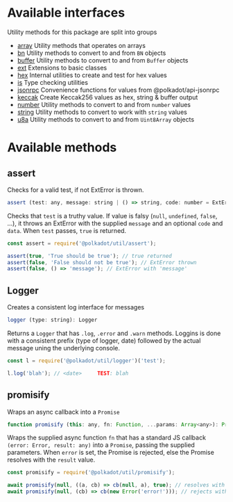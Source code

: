 # Available interfaces

Utility methods for this package are split into groups 

- [array](array.md) Utility methods that operates on arrays
- [bn](bn.md) Utility methods to convert to and from `BN` objects
- [buffer](buffer.md) Utility methods to convert to and from `Buffer` objects
- [ext](ext.md) Extensions to basic classes
- [hex](hex.md) Internal utilities to create and test for hex values
- [is](is.md) Type checking utilities
- [jsonrpc](jsonrpc.md) Convenience functions for values from @polkadot/api-jsonrpc
- [keccak](keccak.md) Create Keccak256 values as hex, string & buffer output
- [number](number.md) Utility methods to convert to and from `number` values
- [string](string.md) Utility methods to convert to work with `string` values
- [u8a](u8a.md) Utility methods to convert to and from `Uint8Array` objects

# Available methods

## assert

Checks for a valid test, if not ExtError is thrown. 

```js
assert (test: any, message: string | () => string, code: number = ExtError.CODES.ASSERT, data: any): void
```


Checks that `test` is a truthy value. If value is falsy (`null`, `undefined`, `false`, ...), it throws an ExtError with the supplied `message` and an optional `code` and `data`. When `test` passes, `true` is returned.

```js
const assert = require('@polkadot/util/assert');

assert(true, 'True should be true'); // true returned
assert(false, 'False should not be true'); // ExtError thrown
assert(false, () => 'message'); // ExtError with 'message'
```

## Logger

Creates a consistent log interface for messages 

```js
logger (type: string): Logger
```


Returns a `Logger` that has `.log`, `.error` and `.warn` methods. Loggins is done with a consistent prefix (type of logger, date) followed by the actual message uning the underlying console.

```js
const l = require('@polkadot/util/logger')('test');

l.log('blah'); // <date>     TEST: blah
```

## promisify

Wraps an async callback into a `Promise` 

```js
function promisify (this: any, fn: Function, ...params: Array<any>): Promise<any>
```


Wraps the supplied async function `fn` that has a standard JS callback `(error: Error, result: any)` into a `Promise`, passing the supplied parameters. When `error` is set, the Promise is rejected, else the Promise resolves with the `result` value.

```js
const promisify = require('@polkadot/util/promisify');

await promisify(null, ((a, cb) => cb(null, a), true); // resolves with `true`
await promisify(null, (cb) => cb(new Error('error!'))); // rejects with `error!`
```